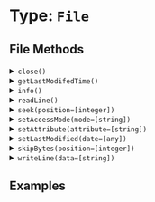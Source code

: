[comment]: # (Note: This documentation is generated dynamically in the build process.  To modify the contents, change the javadoc on the type class, itself)

# Type: `File`



## File Methods

<details>
<summary><code>close()</code></summary>

Closes either the read or write stream
</details>
<details>
<summary><code>getLastModifedTime()</code></summary>

Retrieves the last modified time of a file
</details>
<details>
<summary><code>info()</code></summary>

Returns a struct of file information.

Different values are returned for FileInfo and GetFileInfo
</details>
<details>
<summary><code>readLine()</code></summary>

Returns the next line from the file object stream
</details>
<details>
<summary><code>seek(position=[integer])</code></summary>

Moves the buffer cursor position forward the number of characters specified by the position argument

Arguments:

| Argument | Type | Required | Default |
|----------|------|----------|---------|
| `position` | `integer` | `true` | `null` |

</details>
<details>
<summary><code>setAccessMode(mode=[string])</code></summary>

Sets the Posix permissions on a file

Arguments:

| Argument | Type | Required | Default |
|----------|------|----------|---------|
| `mode` | `string` | `true` | `null` |

</details>
<details>
<summary><code>setAttribute(attribute=[string])</code></summary>

Sets a file access attribute

Arguments:

| Argument | Type | Required | Default |
|----------|------|----------|---------|
| `attribute` | `string` | `true` | `null` |

</details>
<details>
<summary><code>setLastModified(date=[any])</code></summary>

Sets the last modified time of a file

Arguments:

| Argument | Type | Required | Default |
|----------|------|----------|---------|
| `date` | `any` | `true` | `null` |

</details>
<details>
<summary><code>skipBytes(position=[integer])</code></summary>

Moves the buffer cursor position forward the number of characters specified by the position argument

Arguments:

| Argument | Type | Required | Default |
|----------|------|----------|---------|
| `position` | `integer` | `true` | `null` |

</details>
<details>
<summary><code>writeLine(data=[string])</code></summary>

Writes a line of data to a file

Arguments:

| Argument | Type | Required | Default |
|----------|------|----------|---------|
| `data` | `string` | `true` | `null` |

</details>


## Examples
